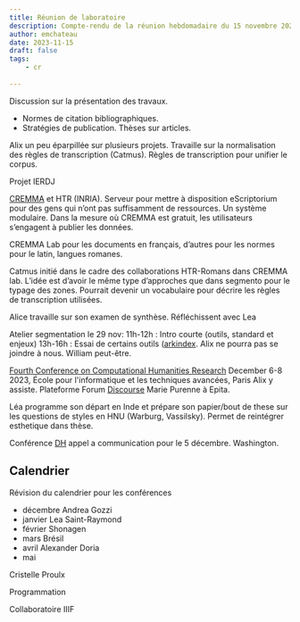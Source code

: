 ```yaml
---
title: Réunion de laboratoire
description: Compte-rendu de la réunion hebdomadaire du 15 novembre 2023
author: emchateau
date: 2023-11-15
draft: false
tags:
    - cr
    
---
```


Discussion sur la présentation des travaux. 
- Normes de citation bibliographiques.
- Stratégies de publication. Thèses sur articles. 

Alix un peu éparpillée sur plusieurs projets. Travaille sur la normalisation des règles de transcription (Catmus). Règles de transcription pour unifier le corpus.

Projet IERDJ

[CREMMA](https://cremmacall.sciencescall.org/) et HTR (INRIA). Serveur pour mettre à disposition eScriptorium pour des gens qui n’ont pas suffisamment de ressources. Un système modulaire. Dans la mesure où CREMMA est gratuit, les utilisateurs s’engagent à publier les données.

CREMMA Lab pour les documents en français, d’autres pour les normes pour le latin, langues romanes.

Catmus initié dans le cadre des collaborations HTR-Romans dans CREMMA lab. L’idée est d’avoir le même type d’approches que dans segmento pour le typage des zones. Pourrait devenir un vocabulaire pour décrire les règles de transcription utilisées.

Alice travaille sur son examen de synthèse. Réfléchissent avec Lea 

Atelier segmentation le 29 nov: 
11h-12h : Intro courte (outils, standard et enjeux)
13h-16h : Essai de certains outils ([arkindex](https://teklia.com/our-solutions/arkindex/). 
Alix ne pourra pas se joindre à nous. William peut-être. 

[Fourth Conference on Computational Humanities Research](https://2023.computational-humanities-research.org/)
December 6-8 2023, École pour l'informatique et les techniques avancées, Paris
Alix y assiste. 
Plateforme Forum [Discourse](https://discourse.computational-humanities-research.org/)
Marie Purenne à Epita. 

Léa programme son départ en Inde et prépare son papier/bout de these sur les questions de styles en HNU (Warburg, Vassilsky). Permet de reintégrer esthetique dans thèse. 

Conférence [DH](https://dh2024.adho.org/) appel a communication pour le 5 décembre. Washington. 

## Calendrier

Révision du calendrier pour les conférences
- décembre Andrea Gozzi
- janvier Lea Saint-Raymond
- février Shonagen
- mars Brésil
- avril Alexander Doria
- mai

Cristelle Proulx

Programmation

Collaboratoire IIIF


